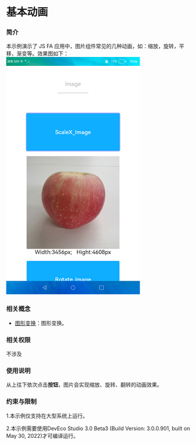 # 基本动画

### 简介

本示例演示了 JS FA 应用中，图片组件常见的几种动画，如：缩放，旋转，平移，渐变等。效果图如下：
![](screenshots/device/JsImage.png)

### 相关概念

- [图形变换](https://gitee.com/openharmony/docs/blob/master/zh-cn/application-dev/reference/arkui-ts/ts-universal-attributes-transformation.md)：图形变换。

### 相关权限

不涉及

### 使用说明

从上往下依次点击**按钮**，图片会实现缩放、旋转、翻转的动画效果。

### 约束与限制

1.本示例仅支持在大型系统上运行。

2.本示例需要使用DevEco Studio 3.0 Beta3 (Build Version: 3.0.0.901, built on May 30, 2022)才可编译运行。